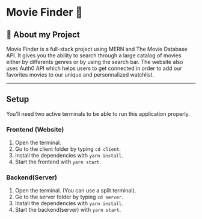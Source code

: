 # Movie Finder 🎥

## 🦉 About my Project

Movie Finder is a full-stack project using MERN and The Movie Database API.
It gives you the ability to search through a large catalog of movies either by differents genres or by
using the search bar. The website also uses Auth0 API which helps users to get connected in order to add our favorites
movies to our unique and personnalized watchlist.

---

## Setup

You'll need two active terminals to be able to run this application properly.

### Frontend (Website)

1. Open the terminal.
2. Go to the client folder by typing `cd client`.
3. Install the dependencies with `yarn install`.
4. Start the frontend with `yarn start`.

### Backend(Server)

1. Open the terminal. (You can use a split terminal).
2. Go to the server folder by typing `cd server`.
3. Install the dependencies with `yarn install`.
4. Start the backend(server) with `yarn start`.
